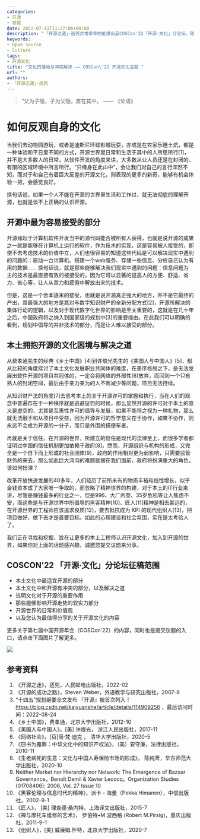 ```yaml
---
categories:
- 开源
- 感悟
date: 2022-07-11T11:27:06+08:00
description: "「开源之道」·适兕非常荣幸的能够出品COSCon'22「开源·文化」分论坛，随着开源被主流的接受，越来越多的公司、个人参与进来，大家也开始寻找集体行动的逻辑最为根本的内容：文化的重要性。这么看来，关注文化的重要作用仍然是站在前沿，关注未来动态的先行者与布道者。"
keywords:
- Open Source
- Culture
tags:
- 开源文化
title: "文化的落地与冲突解决 —— COSCon\'22 开源文化主题 "
url: ""
authors:
- 「开源之道」·适兕
---
```


> “父为子隐，子为父隐，直在其中。
>      —— 《论语》


# 如何反观自身的文化

当我们去动物园游玩，或者是迪斯尼环球影城玩耍，亦或是在农家乐睡土炕，都是一种体验和平日里不同的方式，开源世界里日常和生活于其中的人所思所行[1]，并不是大多数人的日常，从软件开发的角度来讲，大多数从业人员还是在封闭的、有限的区域环境中所言所行。“只缘身在此山中”，会让我们对自己的言行浑然不知，而对于和自己有着巨大反差的开源文化，则表现的更多的新奇，能够有机会体验一把，会感觉良好。

换句话说，如果一个人不能在开源的世界里生活和工作过，就无法彻底的理解开源，也就是谈不上正确的认识开源。

## 开源中最为容易接受的部分

开源缘起于计算机软件开发当中的源代码能否被所有人获得，也就是说开源的成果之一就是能够在计算机上运行的软件，作为技术的实现，这是容易被人接受的，即使不去考虑技术的价值中立，人们也很容易的知道这些代码是可以解决现实中遇到的问题的：驱动一台计算机、搭建一个web服务、存储一些信息、分析自己认为有用的数据...... 换句话说，就是那些能够解决我们现实中遇到的问题：信息问题为主的技术是最直接有效的被接受的，因为它可以显著的提高人的方便、舒适、省力、省心等，让人从苦力和疲劳中解放出来的技术。

但是，这是一个舍本逐末的接受，也就是说开源真正强大的地方，并不是它最终的产出，其最强大的地方是其对与数字知识财产的全新分配方式[2]，开源所解决的集体行动的逻辑，以及对于现代数字化世界的影响是至关重要的，这就是在几十年之后，中国政府将之纳入到国家级的规划中[3]的重要缘由。在此我们可以明确的看到，规划中倡导的并非技术的部分，而是让人难以接受的部分。

## 本土拥抱开源的文化困境与解决之道

从费孝通先生的经典《乡土中国》[4]到许烺光先生的《美国人与中国人》[5]，都从比较的角度探讨了本土文化发展职业共同体的难度，在差序格局之下，是无法发展出软件开源的项目共同体的，一定会将网络的外部性[6]放弃，而回到一个只有熟人的封闭空间，最后由于亲力亲为的人不断减少等问题，项目无法持续。

从知识财产法的角度[7]去思考本土的关于开源许可的掌握和执行，当在人们的观念中普遍存在于一种秩序就是逃避惩罚的时候，那么显然开源的许可对于本土的意义是虚空的，尤其是互惠性许可的倡导与发展，如果不能将之视为一种礼物，那么就无法融于和从项目中受益，因为开源许可的哲学意义在于协作，如果不协作，则永远不会成为开源的一分子，而只是外围的搭便车者。

再就是关于信任，在开源的世界，所建立的信任是现代的法律至上，而很多学者都证明过中国的信任机制更加依赖于政府[8]，然而，开源组织与机构的形成，又完全是一个自下而上形成的社会团体[9]，政府的作用相对更为弱影响，只需要监管财务的来去，那么如此巨大鸿沟的难题就摆在我们面前，政府将扮演重大的角色，该如何扮演？

改革开放快速发展的40多年，人们经历了前所未有的物质丰裕和线性增长，似乎金钱资本成了大家唯一争取的，而忽略了精神世界的构建，对于本土的IT行业来讲，尽管是赚钱最多的行业之一，但是996、大厂内卷、35岁危机等让人焦虑不安，而这些是与开源世界中所倡导的黑客精神[10]、匠人[11]精神是相去甚远的，在开源世界的工程师应该追求良质[12]，要去抵抗成为 KPI 的现代组织人[13]，把项目做好、做下去才是首要目标。如此的心理建设和社会氛围，实在是太考验人了。

我们正在寻找和挖掘，旨在让更多的本土工程师认识开源文化，加入到开源的世界，如果你对上面的话题感兴趣，诚邀您提交议题来分享。

## COSCON'22 「开源·文化」分论坛征稿范围

* 本土文化中最适宜开源的部分
* 本土文化中和开源有冲突的部分，以及解决之道
* 说明文化对于开源的重要作用
* 那些能够影响开源走势的软实力部分
* 开源世界的日常和价值观
* 以及您认为最值得分享的关于开源文化的内容

 更多关于第七届中国开源年会（COSCon'22）的内容，同时也是提交议题的入口，请点击下面图片了解更多。

[![](posts/opensource_culture/coscon22-cfp.jpg)](https://mp.weixin.qq.com/s/fm3XN-iZ65DYq5_L24gEoQ)

## 参考资料

1. 《开源之迷》，适兕，人民邮电出版社，2022-02
2. 《开源的成功之路》，Steven Weber，外语教学与研究出版社，2007-6
3. “十四五”规划纲要全文发布 『开源』被首次列入！https://blog.csdn.net/kaiyuanshe/article/details/114909256 ，最后访问时间：2022-08-24
4. 《乡土中国》，费孝通，北京大学出版社，2012-10
5. 《美国人与中国人》，[美] 许烺光， 浙江人民出版社，2017-11
6. 《网络社会》，[荷]简·梵·迪克 ， 清华大学出版社，2020-5
7. 《窃书为雅罪：中华文化中的知识产权法》，（美）安守廉，法律出版社，2010-11
8. 《生老病死的生意：文化与中国人寿保险市场的形成》， 陈纯菁，华东师范大学出版社，2020-10
9. Neither Market nor Hierarchy nor Network: The Emergence of Bazaar Governance，Benoît Demil & Xavier Lecocq，Organization Studies (01708406); 2006, Vol. 27 Issue 10
10. 《黑客伦理与信息时代的精神》，派卡・海曼（Pekka Himanen），中信出版社，2002-9-1
11. 《匠人》， [美] 理查德·桑内特，上海译文出版社，2015-7
12. 《禅与摩托车维修的艺术》， 罗伯特•M.波西格 (Robert M.Pirsig)，重庆出版社，2011-9-1
13. 《组织人》，[美] 威廉姆.怀特，北京大学出版社，2020-7